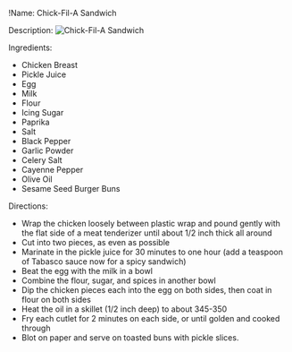 !Name: Chick-Fil-A Sandwich

Description:
![Chick-Fil-A Sandwich](https://www.themealdb.com/images/media/meals/sbx7n71587673021.jpg "Chick-Fil-A Sandwich")

Ingredients:
- Chicken Breast
- Pickle Juice
- Egg
- Milk
- Flour
- Icing Sugar
- Paprika
- Salt
- Black Pepper
- Garlic Powder
- Celery Salt
- Cayenne Pepper
- Olive Oil
- Sesame Seed Burger Buns

Directions:
- Wrap the chicken loosely between plastic wrap and pound gently with the flat side of a meat tenderizer until about 1/2 inch thick all around
- Cut into two pieces, as even as possible
- Marinate in the pickle juice for 30 minutes to one hour (add a teaspoon of Tabasco sauce now for a spicy sandwich)
- Beat the egg with the milk in a bowl
- Combine the flour, sugar, and spices in another bowl
- Dip the chicken pieces each into the egg on both sides, then coat in flour on both sides
- Heat the oil in a skillet (1/2 inch deep) to about 345-350
- Fry each cutlet for 2 minutes on each side, or until golden and cooked through
- Blot on paper and serve on toasted buns with pickle slices.
